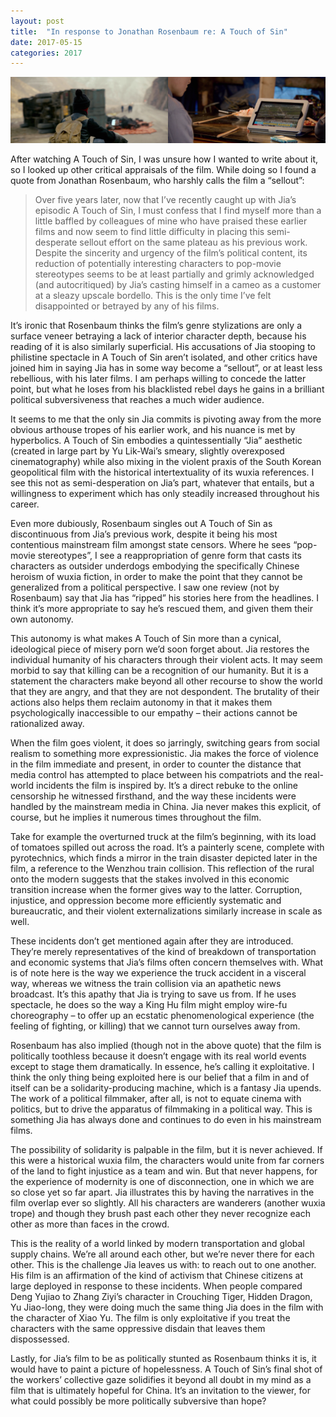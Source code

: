 ```yaml
---
layout: post
title:  "In response to Jonathan Rosenbaum re: A Touch of Sin"
date: 2017-05-15
categories: 2017
---
```

![Left image: A motorcyclist surveys an overturned truck blocking the road ahead of him. Right image: A man watches a news story about a recent train disaster on his iPad.](/assets/atouchofsin.png)

After watching A Touch of Sin, I was unsure how I wanted to write about it, so I looked up other critical appraisals of the film. While doing so I found a quote from Jonathan Rosenbaum, who harshly calls the film a “sellout”:

> Over five years later, now that I’ve recently caught up with Jia’s episodic A Touch of Sin, I must confess that I find myself more than a little baffled by colleagues of mine who have praised these earlier films and now seem to find little difficulty in placing this semi-desperate sellout effort on the same plateau as his previous work. Despite the sincerity and urgency of the film’s political content, its reduction of potentially interesting characters to pop-movie stereotypes seems to be at least partially and grimly acknowledged (and autocritiqued) by Jia’s casting himself in a cameo as a customer at a sleazy upscale bordello. This is the only time I’ve felt disappointed or betrayed by any of his films.

It’s ironic that Rosenbaum thinks the film’s genre stylizations are only a surface veneer betraying a lack of interior character depth, because his reading of it is also similarly superficial. His accusations of Jia stooping to philistine spectacle in A Touch of Sin aren’t isolated, and other critics have joined him in saying Jia has in some way become a “sellout”, or at least less rebellious, with his later films. I am perhaps willing to concede the latter point, but what he loses from his blacklisted rebel days he gains in a brilliant political subversiveness that reaches a much wider audience.

It seems to me that the only sin Jia commits is pivoting away from the more obvious arthouse tropes of his earlier work, and his nuance is met by hyperbolics. A Touch of Sin embodies a quintessentially “Jia” aesthetic (created in large part by Yu Lik-Wai’s smeary, slightly overexposed cinematography) while also mixing in the violent praxis of the South Korean geopolitical film with the historical intertextuality of its wuxia references. I see this not as semi-desperation on Jia’s part, whatever that entails, but a willingness to experiment which has only steadily increased throughout his career.

Even more dubiously, Rosenbaum singles out A Touch of Sin as discontinuous from Jia’s previous work, despite it being his most contentious mainstream film amongst state censors. Where he sees “pop-movie stereotypes”, I see a reappropriation of genre form that casts its characters as outsider underdogs embodying the specifically Chinese heroism of wuxia fiction, in order to make the point that they cannot be generalized from a political perspective. I saw one review (not by Rosenbaum) say that Jia has “ripped” his stories here from the headlines. I think it’s more appropriate to say he’s rescued them, and given them their own autonomy.

This autonomy is what makes A Touch of Sin more than a cynical, ideological piece of misery porn we’d soon forget about. Jia restores the individual humanity of his characters through their violent acts. It may seem morbid to say that killing can be a recognition of our humanity. But it is a statement the characters make beyond all other recourse to show the world that they are angry, and that they are not despondent. The brutality of their actions also helps them reclaim autonomy in that it makes them psychologically inaccessible to our empathy – their actions cannot be rationalized away.

When the film goes violent, it does so jarringly, switching gears from social realism to something more expressionistic. Jia makes the force of violence in the film immediate and present, in order to counter the distance that media control has attempted to place between his compatriots and the real-world incidents the film is inspired by. It’s a direct rebuke to the online censorship he witnessed firsthand, and the way these incidents were handled by the mainstream media in China. Jia never makes this explicit, of course, but he implies it numerous times throughout the film.

Take for example the overturned truck at the film’s beginning, with its load of tomatoes spilled out across the road. It’s a painterly scene, complete with pyrotechnics, which finds a mirror in the train disaster depicted later in the film, a reference to the Wenzhou train collision. This reflection of the rural onto the modern suggests that the stakes involved in this economic transition increase when the former gives way to the latter. Corruption, injustice, and oppression become more efficiently systematic and bureaucratic, and their violent externalizations similarly increase in scale as well.

These incidents don’t get mentioned again after they are introduced. They’re merely representatives of the kind of breakdown of transportation and economic systems that Jia’s films often concern themselves with. What is of note here is the way we experience the truck accident in a visceral way, whereas we witness the train collision via an apathetic news broadcast. It’s this apathy that Jia is trying to save us from. If he uses spectacle, he does so the way a King Hu film might employ wire-fu choreography – to offer up an ecstatic phenomenological experience (the feeling of fighting, or killing) that we cannot turn ourselves away from.

Rosenbaum has also implied (though not in the above quote) that the film is politically toothless because it doesn’t engage with its real world events except to stage them dramatically. In essence, he’s calling it exploitative. I think the only thing being exploited here is our belief that a film in and of itself can be a solidarity-producing machine, which is a fantasy Jia upends. The work of a political filmmaker, after all, is not to equate cinema with politics, but to drive the apparatus of filmmaking in a political way. This is something Jia has always done and continues to do even in his mainstream films.

The possibility of solidarity is palpable in the film, but it is never achieved. If this were a historical wuxia film, the characters would unite from far corners of the land to fight injustice as a team and win. But that never happens, for the experience of modernity is one of disconnection, one in which we are so close yet so far apart. Jia illustrates this by having the narratives in the film overlap ever so slightly. All his characters are wanderers (another wuxia trope) and though they brush past each other they never recognize each other as more than faces in the crowd.

This is the reality of a world linked by modern transportation and global supply chains. We’re all around each other, but we’re never there for each other. This is the challenge Jia leaves us with: to reach out to one another. His film is an affirmation of the kind of activism that Chinese citizens at large deployed in response to these incidents. When people compared Deng Yujiao to Zhang Ziyi’s character in Crouching Tiger, Hidden Dragon, Yu Jiao-long, they were doing much the same thing Jia does in the film with the character of Xiao Yu. The film is only exploitative if you treat the characters with the same oppressive disdain that leaves them dispossessed.

Lastly, for Jia’s film to be as politically stunted as Rosenbaum thinks it is, it would have to paint a picture of hopelessness. A Touch of Sin’s final shot of the workers’ collective gaze solidifies it beyond all doubt in my mind as a film that is ultimately hopeful for China. It’s an invitation to the viewer, for what could possibly be more politically subversive than hope?
